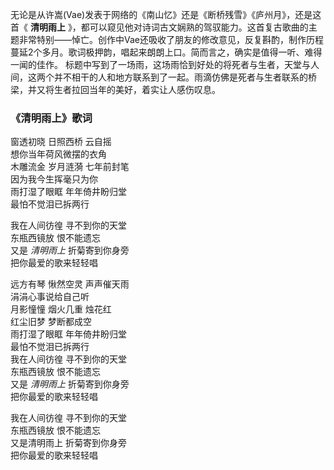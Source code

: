 

无论是从许嵩(Vae)发表于网络的《南山忆》还是《断桥残雪》《庐州月》，还是这首《 **清明雨上**
》，都可以窥见他对诗词古文娴熟的驾驭能力。这首复古歌曲的主题非常特别——悼亡。创作中Vae还吸收了朋友的修改意见，反复斟酌，制作历程蔓延2个多月。歌词极押韵，唱起来朗朗上口。简而言之，确实是值得一听、难得一闻的佳作。
标题中写到了一场雨，这场雨恰到好处的将死者与生者，天堂与人间，这两个并不相干的人和地方联系到了一起。雨滴仿佛是死者与生者联系的桥梁，并又将生者拉回当年的美好，着实让人感伤叹息。

### 《清明雨上》歌词

窗透初晓 日照西桥 云自摇  
想你当年荷风微摆的衣角  
木雕流金 岁月涟漪 七年前封笔  
因为我今生挥毫只为你  
雨打湿了眼眶 年年倚井盼归堂  
最怕不觉泪已拆两行

我在人间彷徨 寻不到你的天堂  
东瓶西镜放 恨不能遗忘  
又是 _清明雨上_ 折菊寄到你身旁  
把你最爱的歌来轻轻唱

远方有琴 愀然空灵 声声催天雨  
涓涓心事说给自己听  
月影憧憧 烟火几重 烛花红  
红尘旧梦 梦断都成空  
雨打湿了眼眶 年年倚井盼归堂  
最怕不觉泪已拆两行  
我在人间彷徨 寻不到你的天堂  
东瓶西镜放 恨不能遗忘  
又是 _清明雨上_ 折菊寄到你身旁  
把你最爱的歌来轻轻唱

我在人间彷徨 寻不到你的天堂  
东瓶西镜放 恨不能遗忘  
又是清明雨上 折菊寄到你身旁  
把你最爱的歌来轻轻唱

